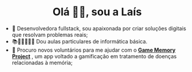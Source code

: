 <h1 align="center" style="margin-top: 0px">Olá 👋🏽, sou a Laís</h1>

- 🔭 Desenvolvedora fullstack, sou apaixonada por criar soluções digitais que resolvam problemas reais;
- 📚👩🏽‍💻🤘🏽 Dou aulas particulares de informática básica. 
- 🤝 Procuro novos voluntários para me ajudar com o **[Game Memory Project](https://github.com/Game-Memory-Project)** , um app voltado a gamificação em tratamento de doenças relacionadas à memória;



